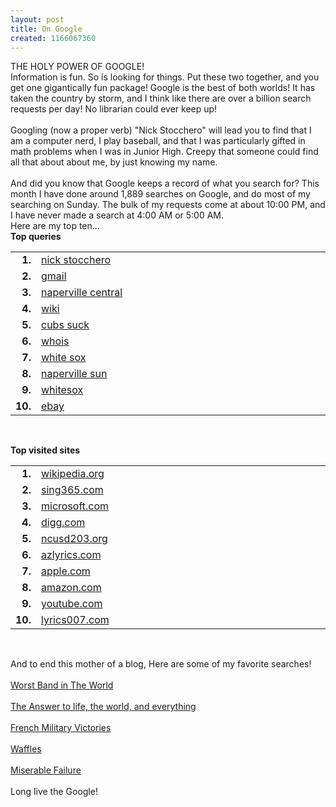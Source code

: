```yaml
---
layout: post
title: On Google
created: 1166067360
---
```

<p>THE HOLY POWER OF GOOGLE!<br />
	Information is fun. So is looking for things. Put these two together, and you get one gigantically fun package! Google is the best of both worlds! It has taken the country by storm, and I think like there are over a billion search requests per day! No librarian could ever keep up!<br />
	<br />
	Googling (now a proper verb) &quot;Nick Stocchero&quot; will lead you to find that I am a computer nerd, I play baseball, and that I was particularly gifted in math problems when I was in Junior High. Creepy that someone could find all that about about me, by just knowing my name.<br />
	<br />
	And did you know that Google keeps a record of what you search for? This month I have done around 1,889 searches on Google, and do most of my searching on Sunday. The bulk of my requests come at about 10:00 PM, and I have never made a search at 4:00 AM or 5:00 AM.<br />
	Here are my top ten...<br />
	<b>Top queries</b></p>
<table border="0" cellpadding="1" cellspacing="0" class="smh_truncate" width="200">
	<tbody>
		<tr>
			<td align="right" width="35">
				<b>1.</b></td>
			<td width="99%">
				<div>
					<div style="width: 1000px; font-size: 100%;">
						<a href="http://www.google.com/searchhistory/url?url=http://www.google.com/search%3Fq%3Dnick%2Bstocchero%26hl%3Den&amp;ei=6suARYLdFJj44QHui5jCBw&amp;sig2=E2GL_nPzw7taEf1YgixFAA&amp;zx=dcURQrNa8CE&amp;ct=rec_pq" title="nick stocchero"><nobr>nick stocchero</nobr></a></div>
				</div>
			</td>
		</tr>
		<tr>
			<td align="right" width="35">
				<b>2.</b></td>
			<td width="99%">
				<div>
					<div style="width: 1000px; font-size: 100%;">
						<a href="http://www.google.com/searchhistory/url?url=http://www.google.com/search%3Fq%3Dgmail%26hl%3Den&amp;ei=6suARYLdFJj44QHui5jCBw&amp;sig2=ZPs9DQWAlAsiVkwuQYwgMQ&amp;zx=dcURQrNa8CE&amp;ct=rec_pq" title="gmail"><nobr>gmail</nobr></a></div>
				</div>
			</td>
		</tr>
		<tr>
			<td align="right" width="35">
				<b>3.</b></td>
			<td width="99%">
				<div>
					<div style="width: 1000px; font-size: 100%;">
						<a href="http://www.google.com/searchhistory/url?url=http://www.google.com/search%3Fq%3Dnaperville%2Bcentral%26hl%3Den&amp;ei=6suARYLdFJj44QHui5jCBw&amp;sig2=Tavn_5D-gXjfHy9k6pwo0w&amp;zx=dcURQrNa8CE&amp;ct=rec_pq" title="naperville central"><nobr>naperville central</nobr></a></div>
				</div>
			</td>
		</tr>
		<tr>
			<td align="right" width="35">
				<b>4.</b></td>
			<td width="99%">
				<div>
					<div style="width: 1000px; font-size: 100%;">
						<a href="http://www.google.com/searchhistory/url?url=http://www.google.com/search%3Fq%3Dwiki%26hl%3Den&amp;ei=6suARYLdFJj44QHui5jCBw&amp;sig2=6JfCdiuP7XqjWTkB67OCag&amp;zx=dcURQrNa8CE&amp;ct=rec_pq" title="wiki"><nobr>wiki</nobr></a></div>
				</div>
			</td>
		</tr>
		<tr>
			<td align="right" width="35">
				<b>5.</b></td>
			<td width="99%">
				<div>
					<div style="width: 1000px; font-size: 100%;">
						<a href="http://www.google.com/searchhistory/url?url=http://www.google.com/search%3Fq%3Dcubs%2Bsuck%26hl%3Den&amp;ei=6suARYLdFJj44QHui5jCBw&amp;sig2=N4UBRfT75TZp7nRhU4bLag&amp;zx=dcURQrNa8CE&amp;ct=rec_pq" title="cubs suck"><nobr>cubs suck</nobr></a></div>
				</div>
			</td>
		</tr>
		<tr>
			<td align="right" width="35">
				<b>6.</b></td>
			<td width="99%">
				<div>
					<div style="width: 1000px; font-size: 100%;">
						<a href="http://www.google.com/searchhistory/url?url=http://www.google.com/search%3Fq%3Dwhois%26hl%3Den&amp;ei=6suARYLdFJj44QHui5jCBw&amp;sig2=XCb_Gu79iPHQQWbc0qy-RA&amp;zx=dcURQrNa8CE&amp;ct=rec_pq" title="whois"><nobr>whois</nobr></a></div>
				</div>
			</td>
		</tr>
		<tr>
			<td align="right" width="35">
				<b>7.</b></td>
			<td width="99%">
				<div>
					<div style="width: 1000px; font-size: 100%;">
						<a href="http://www.google.com/searchhistory/url?url=http://www.google.com/search%3Fq%3Dwhite%2Bsox%26hl%3Den&amp;ei=6suARYLdFJj44QHui5jCBw&amp;sig2=CLc4KwpoXQrAz2rsX1ZiHw&amp;zx=dcURQrNa8CE&amp;ct=rec_pq" title="white sox"><nobr>white sox</nobr></a></div>
				</div>
			</td>
		</tr>
		<tr>
			<td align="right" width="35">
				<b>8.</b></td>
			<td width="99%">
				<div>
					<div style="width: 1000px; font-size: 100%;">
						<a href="http://www.google.com/searchhistory/url?url=http://www.google.com/search%3Fq%3Dnaperville%2Bsun%26hl%3Den&amp;ei=6suARYLdFJj44QHui5jCBw&amp;sig2=H8tF4pkYoZ_r3mjz_27GrA&amp;zx=dcURQrNa8CE&amp;ct=rec_pq" title="naperville sun"><nobr>naperville sun</nobr></a></div>
				</div>
			</td>
		</tr>
		<tr>
			<td align="right" width="35">
				<b>9.</b></td>
			<td width="99%">
				<div>
					<div style="width: 1000px; font-size: 100%;">
						<a href="http://www.google.com/searchhistory/url?url=http://www.google.com/search%3Fq%3Dwhitesox%26hl%3Den&amp;ei=6suARYLdFJj44QHui5jCBw&amp;sig2=vT9PErFjliRDA9neOes2cw&amp;zx=dcURQrNa8CE&amp;ct=rec_pq" title="whitesox"><nobr>whitesox</nobr></a></div>
				</div>
			</td>
		</tr>
		<tr>
			<td align="right" width="35">
				<b>10.</b></td>
			<td width="99%">
				<div>
					<div style="width: 1000px; font-size: 100%;">
						<a href="http://www.google.com/searchhistory/url?url=http://www.google.com/search%3Fq%3Debay%26hl%3Den&amp;ei=6suARYLdFJj44QHui5jCBw&amp;sig2=3Tke2XN9Bh2vP62INfiaVQ&amp;zx=dcURQrNa8CE&amp;ct=rec_pq" title="ebay"><nobr>ebay</nobr></a></div>
				</div>
			</td>
		</tr>
	</tbody>
</table>
<br />
<p><b>Top visited sites</b></p>
<table border="0" cellpadding="1" cellspacing="0" class="smh_truncate" width="200">
	<tbody>
		<tr>
			<td align="right" width="35">
				<b>1.</b></td>
			<td width="99%">
				<div>
					<div style="width: 1000px; font-size: 100%;">
						<a href="http://www.google.com/searchhistory/url?url=http://en.wikipedia.org&amp;ei=6suARYLdFJj44QHui5jCBw&amp;sig2=fXbLWmo-IKSy9KtGji1xuw&amp;zx=dcURQrNa8CE&amp;ct=top_s" title="en.wikipedia.org"><nobr>wikipedia.org</nobr></a></div>
				</div>
			</td>
		</tr>
		<tr>
			<td align="right" width="35">
				<b>2.</b></td>
			<td width="99%">
				<div>
					<div style="width: 1000px; font-size: 100%;">
						<a href="http://www.google.com/searchhistory/url?url=http://www.sing365.com&amp;ei=6suARYLdFJj44QHui5jCBw&amp;sig2=vnQRA76YEWgXNva1xymI-g&amp;zx=dcURQrNa8CE&amp;ct=top_s" title="www.sing365.com"><nobr>sing365.com</nobr></a></div>
				</div>
			</td>
		</tr>
		<tr>
			<td align="right" width="35">
				<b>3.</b></td>
			<td width="99%">
				<div>
					<div style="width: 1000px; font-size: 100%;">
						<a href="http://www.google.com/searchhistory/url?url=http://www.microsoft.com&amp;ei=6suARYLdFJj44QHui5jCBw&amp;sig2=CAmtIkFUwOMTTem68W8lrw&amp;zx=dcURQrNa8CE&amp;ct=top_s" title="www.microsoft.com"><nobr>microsoft.com</nobr></a></div>
				</div>
			</td>
		</tr>
		<tr>
			<td align="right" width="35">
				<b>4.</b></td>
			<td width="99%">
				<div>
					<div style="width: 1000px; font-size: 100%;">
						<a href="http://www.google.com/searchhistory/url?url=http://digg.com&amp;ei=6suARYLdFJj44QHui5jCBw&amp;sig2=XCrcbpcJAPoqpTusyPqCaw&amp;zx=dcURQrNa8CE&amp;ct=top_s" title="digg.com"><nobr>digg.com</nobr></a></div>
				</div>
			</td>
		</tr>
		<tr>
			<td align="right" width="35">
				<b>5.</b></td>
			<td width="99%">
				<div>
					<div style="width: 1000px; font-size: 100%;">
						<a href="http://www.google.com/searchhistory/url?url=http://www.ncusd203.org&amp;ei=6suARYLdFJj44QHui5jCBw&amp;sig2=T3dMmKabxOa0dZvNYGEK1g&amp;zx=dcURQrNa8CE&amp;ct=top_s" title="www.ncusd203.org"><nobr>ncusd203.org</nobr></a></div>
				</div>
			</td>
		</tr>
		<tr>
			<td align="right" width="35">
				<b>6.</b></td>
			<td width="99%">
				<div>
					<div style="width: 1000px; font-size: 100%;">
						<a href="http://www.google.com/searchhistory/url?url=http://www.azlyrics.com&amp;ei=6suARYLdFJj44QHui5jCBw&amp;sig2=KiSJTl15-xALrjZ_QXeLBQ&amp;zx=dcURQrNa8CE&amp;ct=top_s" title="www.azlyrics.com"><nobr>azlyrics.com</nobr></a></div>
				</div>
			</td>
		</tr>
		<tr>
			<td align="right" width="35">
				<b>7.</b></td>
			<td width="99%">
				<div>
					<div style="width: 1000px; font-size: 100%;">
						<a href="http://www.google.com/searchhistory/url?url=http://www.apple.com&amp;ei=6suARYLdFJj44QHui5jCBw&amp;sig2=ICYA1SuLoMA0bvPF1F6PHQ&amp;zx=dcURQrNa8CE&amp;ct=top_s" title="www.apple.com"><nobr>apple.com</nobr></a></div>
				</div>
			</td>
		</tr>
		<tr>
			<td align="right" width="35">
				<b>8.</b></td>
			<td width="99%">
				<div>
					<div style="width: 1000px; font-size: 100%;">
						<a href="http://www.google.com/searchhistory/url?url=http://www.amazon.com&amp;ei=6suARYLdFJj44QHui5jCBw&amp;sig2=YlObFM382_njzOufej189A&amp;zx=dcURQrNa8CE&amp;ct=top_s" title="www.amazon.com"><nobr>amazon.com</nobr></a></div>
				</div>
			</td>
		</tr>
		<tr>
			<td align="right" width="35">
				<b>9.</b></td>
			<td width="99%">
				<div>
					<div style="width: 1000px; font-size: 100%;">
						<a href="http://www.google.com/searchhistory/url?url=http://www.youtube.com&amp;ei=6suARYLdFJj44QHui5jCBw&amp;sig2=jZ_VYqQKtId7jdKqdf7asQ&amp;zx=dcURQrNa8CE&amp;ct=top_s" title="www.youtube.com"><nobr>youtube.com</nobr></a></div>
				</div>
			</td>
		</tr>
		<tr>
			<td align="right" width="35">
				<b>10.</b></td>
			<td width="99%">
				<div>
					<div style="width: 1000px; font-size: 100%;">
						<a href="http://www.google.com/searchhistory/url?url=http://www.lyrics007.com&amp;ei=6suARYLdFJj44QHui5jCBw&amp;sig2=NEiXFuZNR6izSX3hCbVaoQ&amp;zx=dcURQrNa8CE&amp;ct=top_s" title="www.lyrics007.com"><nobr>lyrics007.com</nobr></a></div>
				</div>
			</td>
		</tr>
	</tbody>
</table>
<br />
<p>And to end this mother of a blog, Here are some of my favorite searches!<br />
	<br />
	<a href="http://www.google.com/search?q=worst+band+in+the+world&amp;ie=utf-8&amp;oe=utf-8&amp;rls=org.mozilla:en-US:official&amp;client=firefox-a">Worst Band in The World</a><br />
	<br />
	<a href="http://www.google.com/search?hl=en&amp;lr=&amp;client=firefox-a&amp;rls=org.mozilla%3Aen-US%3Aofficial&amp;hs=bFh&amp;q=the+answer+to+life+the+universe+and+everything&amp;btnG=Search">The Answer to life, the world, and everything</a><br />
	<br />
	<a href="http://www.albinoblacksheep.com/text/victories.html">French Military Victories </a><br />
	<br />
	<a href="http://www.google.com/search?hl=en&amp;q=waffles&amp;btnG=Google+Search">Waffles</a><br />
	<br />
	<a href="http://www.google.com/search?q=miserable+failure">Miserable Failure</a><br />
	<br />
	Long live the Google!</p>
